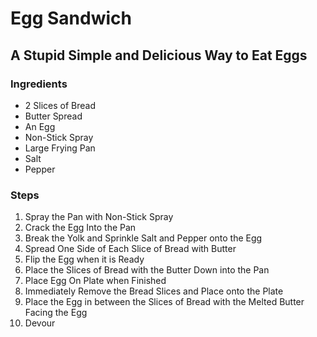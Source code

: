 # Egg Sandwich
## A Stupid Simple and Delicious Way to Eat Eggs

### Ingredients 

- 2 Slices of Bread
- Butter Spread
- An Egg
- Non-Stick Spray
- Large Frying Pan
- Salt
- Pepper

### Steps

1. Spray the Pan with Non-Stick Spray
2. Crack the Egg Into the Pan
3. Break the Yolk and Sprinkle Salt and Pepper onto the Egg
4. Spread One Side of Each Slice of Bread with Butter
5. Flip the Egg when it is Ready
6. Place the Slices of Bread with the Butter Down into the Pan
7. Place Egg On Plate when Finished
8. Immediately Remove the Bread Slices and Place onto the Plate
9. Place the Egg in between the Slices of Bread with the Melted Butter Facing the Egg
10. Devour
